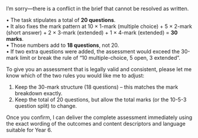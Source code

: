 I’m sorry—there is a conflict in the brief that cannot be resolved as written.

• The task stipulates a total of **20 questions**.  
• It also fixes the mark pattern at 10 × 1-mark (multiple choice) + 5 × 2-mark (short answer) + 2 × 3-mark (extended) + 1 × 4-mark (extended) = **30 marks**.  
• Those numbers add to **18 questions**, not 20.  
• If two extra questions were added, the assessment would exceed the 30-mark limit or break the rule of “10 multiple-choice, 5 open, 3 extended”.

To give you an assessment that is legally valid and consistent, please let me know which of the two rules you would like me to adjust:
1. Keep the 30-mark structure (18 questions) – this matches the mark breakdown exactly.  
2. Keep the total of 20 questions, but allow the total marks (or the 10-5-3 question split) to change.

Once you confirm, I can deliver the complete assessment immediately using the exact wording of the outcomes and content descriptors and language suitable for Year 6.
